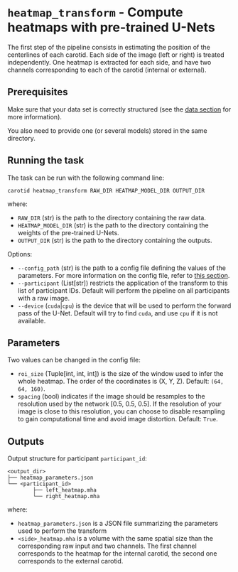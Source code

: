 # `heatmap_transform` - Compute heatmaps with pre-trained U-Nets

The first step of the pipeline consists in estimating the position of the centerlines of each carotid.
Each side of the image (left or right) is treated independently. One heatmap is extracted for each side,
and have two channels corresponding to each of the carotid (internal or external).

## Prerequisites

Make sure that your data set is correctly structured (see the [data section](../Data.md) for more information).

You also need to provide one (or several models) stored in the same directory.

## Running the task

The task can be run with the following command line:
```
carotid heatmap_transform RAW_DIR HEATMAP_MODEL_DIR OUTPUT_DIR
```
where:

- `RAW_DIR` (str) is the path to the directory containing the raw data.
- `HEATMAP_MODEL_DIR` (str) is the path to the directory containing the weights of the pre-trained U-Nets.
- `OUTPUT_DIR` (str) is the path to the directory containing the outputs.

Options:

- `--config_path` (str) is the path to a config file defining the values of the parameters.
For more information on the config file, refer to [this section](../Configuration.md).
- `--participant` (List[str]) restricts the application of the transform to this list of participant IDs. 
Default will perform the pipeline on all participants with a raw image.
- `--device` (`cuda`|`cpu`) is the device that will be used to perform the forward pass of the U-Net.
Default will try to find `cuda`, and use `cpu` if it is not available.

## Parameters

Two values can be changed in the config file:

- `roi_size` (Tuple[int, int, int]) is the size of the window used to infer the whole heatmap. The order of the coordinates is (X, Y, Z). 
Default: `(64, 64, 160)`. 
- `spacing` (bool) indicates if the image should be resamples to the resolution used by the network [0.5, 0.5, 0.5]. If the resolution of your image
is close to this resolution, you can choose to disable resampling to gain computational time and avoid image distortion. Default: `True`.


## Outputs

Output structure for participant `participant_id`:
```console
<output_dir>
├── heatmap_parameters.json
└── <participant_id>
        ├── left_heatmap.mha
        └── right_heatmap.mha
```

where:

- `heatmap_parameters.json` is a JSON file summarizing the parameters used to perform the transform
- `<side>_heatmap.mha` is a volume with the same spatial size than the corresponding raw input and two channels.
The first channel corresponds to the heatmap for the internal carotid, the second one corresponds to the external carotid.